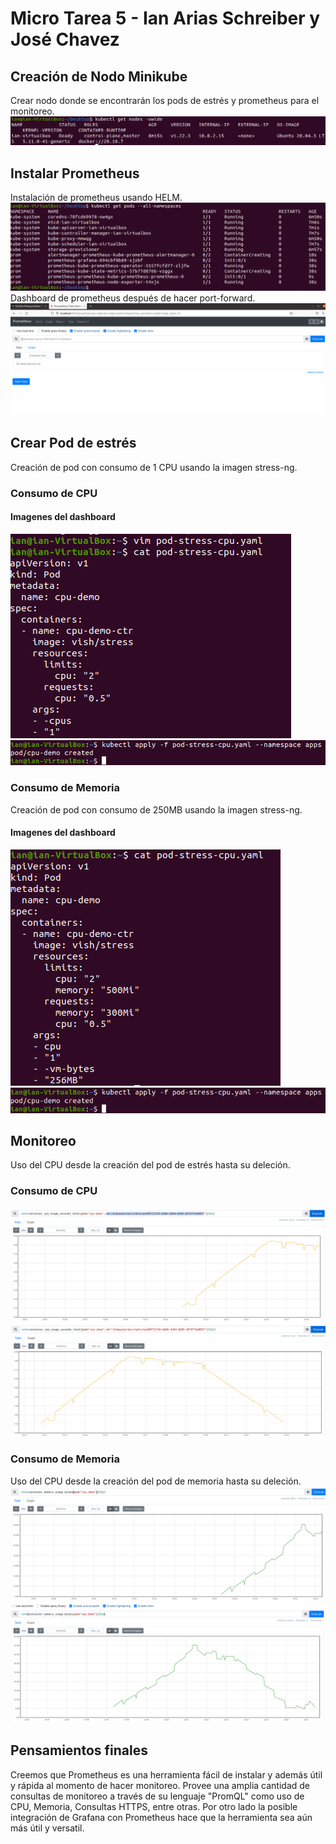 ﻿
# Micro Tarea 5 - Ian Arias Schreiber y José Chavez
## Creación de Nodo Minikube
Crear nodo donde se encontrarán los pods de estrés y prometheus para el monitoreo.
![Crear nodo](../imagenes/crearNodo.PNG)

## Instalar Prometheus
Instalación de prometheus usando HELM.
![promInstall](../imagenes/prometheusInstall.PNG)
Dashboard de prometheus después de hacer port-forward.
![promDash](../imagenes/promDashboard.PNG)
## Crear Pod de estrés
Creación de pod con consumo de 1 CPU usando la imagen stress-ng.
### Consumo de CPU
#### Imagenes del dashboard
![stress1](../imagenes/creacionStressTest.PNG)
![stress2](../imagenes/creacionStressTest2.PNG)
### Consumo de Memoria
Creación de pod con consumo de 250MB usando la imagen stress-ng.
#### Imagenes del dashboard
![stress3](../imagenes/yamlStress.PNG)
![stress2](../imagenes/creacionStressTest2.PNG)
## Monitoreo
Uso del CPU desde la creación del pod de estrés hasta su deleción.
### Consumo de CPU
![monitor1](../imagenes/monitoreoCPUSube.PNG)
![monitor2](../imagenes/monitoreoCPUBaja.PNG)
### Consumo de Memoria
Uso del CPU desde la creación del pod de memoria hasta su deleción.
![monitor3](../imagenes/memoryConsumptionSube.PNG)
![monitor4](../imagenes/memoryConsumptionBaja.PNG)

## Pensamientos finales
Creemos que Prometheus es una herramienta fácil de instalar y además útil y rápida al momento de hacer monitoreo. Provee una amplia cantidad de consultas de monitoreo a través de su lenguaje "PromQL" como uso de CPU, Memoria, Consultas HTTPS, entre otras. Por otro lado la posible integración de Grafana con Prometheus hace que la herramienta sea aún más útil y versatil.


